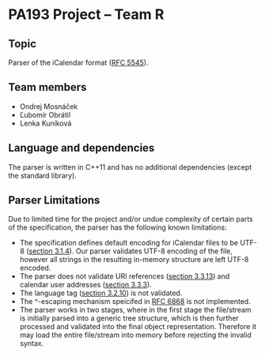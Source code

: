 # PA193 Project &ndash; Team R

## Topic
Parser of the iCalendar format ([RFC 5545](https://tools.ietf.org/html/rfc5545)).

## Team members
 * Ondrej Mosnáček
 * Ľubomír Obrátil
 * Lenka Kuníková

## Language and dependencies
The parser is written in C++11 and has no additional dependencies (except the standard library).

## Parser Limitations
Due to limited time for the project and/or undue complexity of certain parts of the specification, the parser has the following known limitations:

 * The specification defines default encoding for iCalendar files to be UTF-8 ([section 3.1.4](https://tools.ietf.org/html/rfc5545#section-3.1.4)). Our parser validates UTF-8 encoding of the file, however all strings in the resulting in-memory structure are left UTF-8 encoded.
 * The parser does not validate URI references ([section 3.3.13](https://tools.ietf.org/html/rfc5545#section-3.3.13)) and calendar user addresses ([section 3.3.3](https://tools.ietf.org/html/rfc5545#section-3.3.3)).
 * The language tag ([section 3.2.10](https://tools.ietf.org/html/rfc5545#section-3.2.10)) is not validated.
 * The ^-escaping mechanism speicifed in [RFC 6868](https://tools.ietf.org/html/rfc6868) is not implemented.
 * The parser works in two stages, where in the first stage the file/stream is initially parsed into a generic tree structure, which is then further processed and validated into the final object representation. Therefore it may load the entire file/stream into memory before rejecting the invalid syntax.
